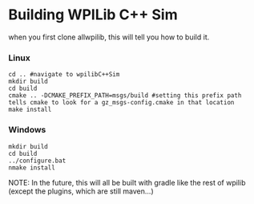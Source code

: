 # Building WPILib C++ Sim

when you first clone allwpilib, this will tell you how to build it.

### Linux

    cd .. #navigate to wpilibC++Sim
    mkdir build
    cd build
    cmake .. -DCMAKE_PREFIX_PATH=msgs/build #setting this prefix path tells cmake to look for a gz_msgs-config.cmake in that location
    make install


### Windows

    mkdir build
    cd build
    ../configure.bat
    nmake install

NOTE: In the future, this will all be built with gradle like the rest of wpilib (except the plugins, which are still maven...)    
